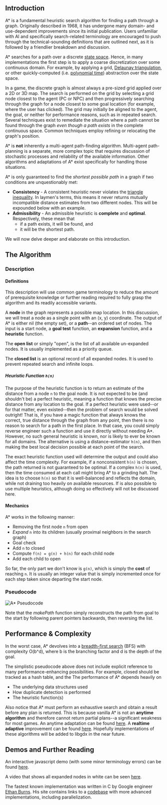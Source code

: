 ## Introduction ##
A* is a fundamental heuristic search algorithm for finding a path through a graph. Originally described in 1968, it has undergone many domain- and use-dependent improvements since its initial publication. Users unfamiliar with AI and specifically search-related terminology are encouraged to push through the technical-sounding definitions that are outlined next, as it is followed by a friendlier breakdown and discussion.

A* searches for a path over a discrete [state space](https://en.wikipedia.org/wiki/State_space). Hence, in many implementations the first step is to apply a coarse discretization over some continuous domain. For example, by applying a grid, [Delaunay triangulation](https://en.wikipedia.org/wiki/Delaunay_triangulation), or other quickly-computed (i.e. [polynomial time](http://mathworld.wolfram.com/PolynomialTime.html)) abstraction over the state space. 

In a game, the discrete graph is almost always a pre-sized grid applied over a 2D or 3D map. The search is performed on the grid by selecting a grid node closest to the agent (PC or NPC) and then progressively searching through the graph for a node closest to some goal location (for example, where the user has clicked). The grid may initially be aligned to the agent, the goal, or neither for performance reasons, such as in repeated search. Several techniques exist to remediate the situation where a path cannot be found through the graph _even though a path exists_ in the complete continuous space. Common techniques employ refining or relocating the graph's position.

A* is **not** inherently a multi-agent path-finding algorithm. Multi-agent path-planning is a separate, more complex topic that requires discussion of stochastic processes and reliability of the available information. Other algorithms and adaptations of A* exist specifically for handling those situations.

A* is only guaranteed to find the _shortest possible path_ in a graph if two conditions are unquestionably met:
- **Consistency** - A consistent heuristic never violates the [triangle inequality](https://en.wikipedia.org/wiki/Triangle_inequality). In laymen's terms, this means it never returns mutually incompatible distance estimates from two different nodes. This will be expounded below with an example.
- **Admissibility** - An admissible heuristic is **complete** and **optimal**. Respectively, these mean that
    - if a path exists, it will be found, and
    - it will be the shortest path.

We will now delve deeper and elaborate on this introduction.

## The Algorithm ##
### Description ###

#### Definitions ####
This description will use common game terminology to reduce the amount of prerequisite knowledge or further reading required to fully grasp the algorithm and its readily accessible variants.

A **node** in the graph represents a possible map location. In this discussion, we will treat a node as a single point with an (x, y) coordinate. The output of A* is either nil (the empty set), or a **path**--an ordered set of nodes. The input is a start node, a **goal test** function, an **expansion** function, and a **heuristic** function.

The **open list** or simply "open", is the list of all available un-expanded nodes. It is usually implemented as a priority queue.

The **closed list** is an optional record of all expanded nodes. It is used to prevent repeated search and infinite loops.

##### Heuristic Function `h(n)` #####
The purpose of the heuristic function is to return an estimate of the distance from a node `n` to the goal node.  It is not expected to be (and shouldn't be) a perfect heuristic, meaning a function that knows the precise distance from any location to the goal. If a perfect heuristic were used--or for that matter, even existed--then the problem of search would be solved outright! That is, if you have a magic function that always knows the correct, true distance through the graph from any point, then there is no reason to search for a path in the first place. In that case, you could simply reverse engineer such a function and use it directly without needing A*. However, no such general heuristic is known, nor is likely to ever be known for all domains. The alternative is using a distance-estimator `h(n)`, and then making the best local decision possible at each point of the search.

The exact heuristic function used will determine the output and could also affect the time complexity.
For example, if a nonconsistent `h(n)` is chosen, the path returned is not guaranteed to be optimal. If a complex `h(n)` is used, then the time consumed at each call might bring A* to a grinding halt. The idea is to choose `h(n)` so that it is well-balanced and reflects the domain, while not draining too heavily on available resources. If is also possible to use multiple heuristics, although doing so effectively will not be discussed here.

#### Mechanics ####
A* works in the following manner:
- Removing the first node `n` from open
- *Expand* `n` into its children (usually proximal neighbors in the search graph)
- Goal check
- Add `n` to closed
- Compute `f(n) = g(n) + h(n)` for each child node
- Add each child to open

So far, the only part we don't know is `g(n)`, which is simply the **cost** of reaching `n`. It is usually an integer value that is simply incremented once for each step taken since departing the start node.

### Pseudocode ###
![A* Pseudocode](http://www.entangledloops.com/img/astar.png)

Note that the _makePath_ function simply reconstructs the path from goal to the start by following parent pointers backwards, then reversing the list.

## Performance & Complexity ##

In the worst case, A* devolves into a [breadth-first search](https://en.wikipedia.org/wiki/Breadth-first_search) (BFS) with complexity O(b^d), where b is the branching factor and d is the depth of the goal.

The simplistic pseudocode above does not include explicit reference to many performance-enhancing possibilities. For example, closed should be tracked as a hash table, and the 
The performance of A* depends heavily on
- The underlying data structures used
- How duplicate detection is performed
- The heuristic function(s)

Also notice that A* must perform an exhaustive search and obtain a result before any plan is returned. This is because vanilla A* is not an **anytime algorithm** and therefore cannot return partial plans--a significant weakness for most games. An anytime adaptation can be found [here](http://papers.nips.cc/paper/2382-ara-anytime-a-with-provable-bounds-on-sub-optimality.pdf). A **realtime adaptive** improvement can be found [here](https://www.cs.cmu.edu/~motionplanning/papers/sbp_papers/integrated2/koenig_realtime_adaptive_astar_aamas06.pdf). Hopefully implementations of these algorithms will be added to libgdx in the near future.

## Demos and Further Reading ##

An interactive javascript demo (with some minor terminology errors) can be found [here](https://qiao.github.io/PathFinding.js/visual).

A video that shows all expanded nodes in white can be seen [here](https://www.youtube.com/watch?v=19h1g22hby8).

The fastest known implementation was written in C by Google engineer [Ethan Burns](https://eatoasts.appspot.com). His site contains links to a [codebase](https://github.com/eaburns/search) with more advanced implementations, including parallelization.